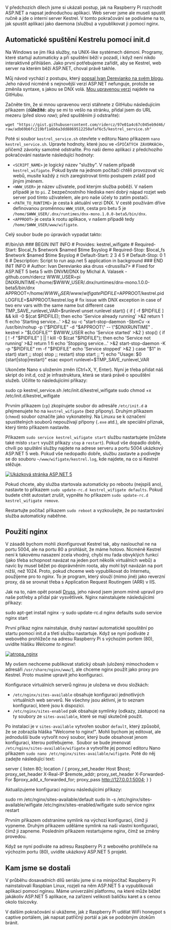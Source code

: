 <!-- dcterms:identifier = aspnetcz#5432 -->
<!-- dcterms:title = Projekt Atropa (4): Automatické spuštění webu a publikace pomocí nginx -->
<!-- dcterms:abstract = V předchozích dílech jsme si ukázali postup, jak na Raspberry Pi rozchodit ASP.NET a napsat jednoduchou aplikaci. Web server jsme ale museli spustit ručně a jde o interní server Kestrel. V tomto pokračování se podíváme na to, jak spustit aplikaci jako daemona (službu) a vypublikovat ji pomocí nginx. -->
<!-- np9:categoryId = 1 -->
<!-- x4w:category = Tipy, triky -->
<!-- np9:authorId = 1 -->
<!-- np9:authorEmail = michal.valasek@altairis.cz -->
<!-- dcterms:creator = Michal Altair Valášek -->
<!-- np9:serialId = 7 -->
<!-- x4w:serial = Projekt Atropa -->
<!-- dcterms:created = 2015-07-13T15:31:20.883+02:00 -->
<!-- dcterms:dateAccepted = 2015-08-03T00:00:00+02:00 -->
<!-- x4w:pictureWidth = 150 -->
<!-- x4w:pictureHeight = 150 -->
<!-- x4w:pictureUrl = /perex-pictures/20150803-projekt-atropa-4-automaticke-spusteni-webu-a-publikace-pomoci-nginx.jpg -->

V předchozích dílech jsme si ukázali postup, jak na Raspberry Pi rozchodit ASP.NET a napsat jednoduchou aplikaci. Web server jsme ale museli spustit ručně a jde o interní server Kestrel. V tomto pokračování se podíváme na to, jak spustit aplikaci jako daemona (službu) a vypublikovat ji pomocí nginx.

## Automatické spuštění Kestrelu pomocí init.d

Na Windows se jim říká služby, na UNIX-like systémech démoni. Programy, které startují automaticky a při spuštění běží v pozadí, i když není nikdo interaktivně přihlášen. Jako první potřebujeme zařídit, aby se Kestrel, web server na kterém běží ASP.NET, choval právě takhle.

Můj návod vychází z postupu, který [popsal Ivan Derevianko na svém blogu](http://druss.co/2015/06/run-kestrel-in-the-background/). Jeho návod nicméně s nejnovější verzí ASP.NET nefunguje, protože se změnila syntaxe, s jakou se DNX volá. [Mou upravenou verzi](https://gist.github.com/ridercz/97e01a4c67c045eb9d46) najdete na GitHubu.

Začněte tím, že si mnou upravenou verzi stáhnete z GitHubu následujícím příkazem (d**ůležité:** aby se mi to vešlo na stránku, přidal jsem do URL mezeru (před slovo *raw*); před spuštěním ji odstraňte):

`wget "https://gist.githubusercontent.com/ridercz/97e01a4c67c045eb9d46/ raw/adb69b6fc219bf1a6b6a3dd8869512250afaf6c5/kestrel_service.sh"`

Poté si soubor `kestrel_service.sh` otevřete v editoru Nano příkazem `nano kestrel_service.sh`. Upravte hodnoty, které jsou ve `<ŠPIČATÝCH ZÁVORKÁCH>`, přičemž závorky samotné odstraňte. Pro naši demo aplikaci z předchozího pokračování nastavte následující hodnoty:

*   `<SCRIPT_NAME>` je logický název "služby". V našem případě `kestrel_wifigate`. Pokud byste na jednom počítači chtěli provozovat víc webů, musíte každý z nich zaregistrovat tímto postupem zvlášť pod jiným jménem. 
*   `<WWW_USER>` je název uživatele, pod kterým služba poběží. V našem případě je to `pi`. Z bezpečnostního hlediska není dobrý nápad rozjet web server pod tímto uživatelem, ale pro naše účely to zatím postačí. 
*   `<PATH_TO_RUNTIME>` je cesta k aktuální verzi DNX. V cestě používám dříve definovanou proměnnou `WWW_USER`, cesta pro betu 5 je `/home/$WWW_USER/.dnx/runtimes/dnx-mono.1.0.0-beta5/bin/dnx`. 
*   `<APPROOT>` je cesta k rootu aplikace, v našem případě tedy `/home/$WWW_USER/www/wifigate`.  

Celý soubor bude po úpravách vypadat takto:

#!/bin/sh ### BEGIN INIT INFO # Provides: kestrel_wifigate # Required-Start: $local_fs $network $named $time $syslog # Required-Stop: $local_fs $network $named $time $syslog # Default-Start: 2 3 4 5 # Default-Stop: 0 1 6 # Description: Script to run asp.net 5 application in background ### END INIT INFO # Author: Ivan Derevianko aka druss <drussilla7> # Fixed for ASP.NET 5 beta 5 with DNVM/DNX by Michal A. Valasek - github.com/ridercz WWW_USER=pi DNXRUNTIME=/home/$WWW_USER/.dnx/runtimes/dnx-mono.1.0.0-beta5/bin/dnx APPROOT=/home/$WWW_USER/www/wifigate PIDFILE=$APPROOT/kestrel.pid LOGFILE=$APPROOT/kestrel.log # fix issue with DNX exception in case of two env vars with the same name but different case TMP_SAVE_runlevel_VAR=$runlevel unset runlevel start() { if [ -f $PIDFILE ] && kill -0 $(cat $PIDFILE); then echo 'Service already running' >&2 return 1 fi echo 'Starting service...' >&2 su -c "start-stop-daemon -SbmCv -x /usr/bin/nohup -p \"$PIDFILE\" -d \"$APPROOT\" -- \"$DNXRUNTIME\" . kestrel > \"$LOGFILE\"" $WWW_USER echo 'Service started' >&2 } stop() { if [ ! -f "$PIDFILE" ] || ! kill -0 $(cat "$PIDFILE"); then echo 'Service not running' >&2 return 1 fi echo 'Stopping service...' >&2 start-stop-daemon -K -p "$PIDFILE" rm -f "$PIDFILE" echo 'Service stopped' >&2 } case "$1" in start) start ;; stop) stop ;; restart) stop start ;; *) echo "Usage: $0 {start|stop|restart}" esac export runlevel=$TMP_SAVE_runlevel_VAR</drussilla7>

Ukončete Nano s uložením změn (Ctrl+X, Y, Enter). Nyní je třeba přidat náš skript do init.d, což je infrastruktura, která se stará právě o spouštění služeb. Učiňte to následujícími příkazy:

sudo cp kestrel_service.sh /etc/init.d/kestrel_wifigate sudo chmod +x /etc/init.d/kestrel_wifigate

Prvním příkazem (`cp`) zkopírujete soubor do adresáře `/etc/init.d` a přejmenujete ho na `kestrel_wifigate` (bez přípony). Druhým příkazem (`chmod`) soubor označíte jako vykonatelný. Na Linuxu se k označení spustitelných souborů nepoužívají přípony (`.exe` atd.), ale speciální příznak, který tímto příkazem nastavíte.

Příkazem `sudo service kestrel_wifigate start` službu nastartujete (můžete také místo `start` využít příkazy `stop` a `restart`). Pokud vše dopadlo dobře, chvíli po spuštění služby najdete na adrese serveru a portu 5004 ukázkový ASP.NET 5 web. Pokud vše nedopadlo dobře, službu zastavte a podívejte se do souboru `~/www/wifigate/kestrel.log`, kde najdete, na co si Kestrel stěžuje.

[![Ukázková stránka ASP.NET 5](http://www.aspnet.cz/Files/20150713-atropa_demopage_thumb.png "Ukázková stránka ASP.NET 5")](http://www.aspnet.cz/Files/20150713-atropa_demopage_2.png)

Pokud chcete, aby služba startovala automaticky po rebootu (nejspíš ano), nastavte to příkazem `sudo update-rc.d kestrel_wifigate defaults`. Pokud budete chtít autostart zrušit, vypněte ho příkazem `sudo update-rc.d kestrel_wifigate remove`.

Restartujte počítač příkazem `sudo reboot` a vyzkoušejte, že po nastartování služba automaticky naběhne.

## Použití nginx

V zásadě bychom mohli zkonfigurovat Kestrel tak, aby naslouchal ne na portu 5004, ale na portu 80 a prohlásit, že máme hotovo. Nicméně Kestrel není k takovému nasazení zcela vhodný, chybí mu řada obvyklých funkcí (jako třeba schopnost navázat na jeden port několik virtuálních webů) a navíc by musel běžet po doprávněním roota, aby mohl být navázán na port nižší, než 1024. Proto, pokud chceme web vypublikovat do Internetu, použijeme pro to *nginx*. To je program, který slouží (mimo jiné) jako reverzní proxy, dá se srovnat třeba s Application Request Routingem (ARR) v IIS. 

Jak na to, nám opět poradí [Druss](http://druss.co/2015/06/asp-net-5-kestrel-nginx-web-server-on-linux/), jeho návod jsem jenom mírně upravil pro naše potřeby a přidal pár vysvětlivek. Nginx nainstalujete následujícími příkazy:

sudo apt-get install nginx -y sudo update-rc.d nginx defaults sudo service nginx start

První příkaz nginx nainstaluje, druhý nastaví automatické spouštění po startu pomocí init.d a třetí službu nastartuje. Když se nyní podíváte z webového prohlížeče na adresu Raspberry Pi s výchozím portem (80), uvidíte hlášku *Welcome to nginx!*:

[![atropa_nginx](http://www.aspnet.cz/Files/20150713-atropa_nginx_thumb.png "atropa_nginx")](http://www.aspnet.cz/Files/20150713-atropa_nginx_2.png)

My ovšem nechceme publikovat statický obsah (uložený mimochodem v adresáři `/usr/share/nginx/www/`), ale chceme nginx použít jako proxy pro Kestrel. Proto musíme upravit jeho konfiguraci.

Konfigurace virtuálních serverů nginxu je uložena ve dvou složkách:

*   `/etc/nginx/sites-available` obsahuje konfiguraci jednotlivých virtuálních web serverů. Ne všechny jsou aktivní, je to seznam konfigurací, které jsou k dispozici. 
*   `/etc/nginx/sites-enabled` pak obsahuje symlinky (odkazy, zástupce) na ty soubory ze `sites-available`, které se mají skutečně použít.  

Po instalaci je v `sites-available` vytvořen soubor `default`, který způsobil, že se zobrazila hláška "Welcome to nginx!". Mohli bychom jej editovat, ale jednodušší bude vytvořit nový soubor, který bude obsahovat jenom konfiguraci, kterou potřebujeme.  Soubor se bude jmenovat `/etc/nginx/sites-available/wifigate` a vytvoříte jej pomocí editoru Nano příkazem `sudo nano /etc/nginx/sites-available/wifigate`. Poté do něj zadejte následující text:

server { listen 80; location / { proxy_set_header Host $host; proxy_set_header X-Real-IP $remote_addr; proxy_set_header X-Forwarded-For $proxy_add_x_forwarded_for; proxy_pass http://127.0.0.1:5004; } }

Aktualizujeme konfiguraci nginxu následujícími příkazy:

sudo rm /etc/nginx/sites-available/default sudo ln -s /etc/nginx/sites-available/wifigate /etc/nginx/sites-enabled/wifigate sudo service nginx restart

Prvním příkazem odstraníme symlink na výchozí konfiguraci, čímž ji vypneme. Druhým příkazem uděláme symlink na naši vlastní konfiguraci, čímž ji zapneme. Posledním příkazem restartujeme nginx, čímž se změny provedou.

Když se nyní podíváte na adresu Raspberry Pi z webového prohlířeče na výchozím portu (80), uvidíte ukázkový ASP.NET 5 projekt.

## Kam jsme se dostali

V průběhu dosavadních dílů seriálu jsme si na minipočítač Raspberry Pi nainstalovali Raspbian Linux, rozjeli na něm ASP.NET 5 a vypublikovali aplikaci pomocí nginxu. Máme univerzální platformu, na které může běžet jakákoliv ASP.NET 5 aplikace, na zařízení velikosti balíčku karet a s cenou okolo tisícovky.

V dalším pokračování si ukážeme, jak z Raspberry Pi udělat WiFi honeypot s captive portálem, jak napsat patřičný portál a jak se podobným útokům bránit.